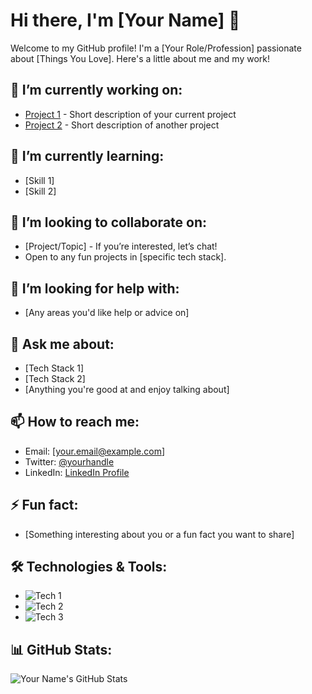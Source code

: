 # Hi there, I'm [Your Name] 👋

Welcome to my GitHub profile! I'm a [Your Role/Profession] passionate about [Things You Love]. Here's a little about me and my work!

## 🔭 I’m currently working on:
- [Project 1](link) - Short description of your current project
- [Project 2](link) - Short description of another project

## 🌱 I’m currently learning:
- [Skill 1] 
- [Skill 2]

## 👯 I’m looking to collaborate on:
- [Project/Topic] - If you’re interested, let’s chat!
- Open to any fun projects in [specific tech stack].

## 🤔 I’m looking for help with:
- [Any areas you'd like help or advice on]

## 💬 Ask me about:
- [Tech Stack 1]
- [Tech Stack 2]
- [Anything you're good at and enjoy talking about]

## 📫 How to reach me:
- Email: [your.email@example.com]
- Twitter: [@yourhandle](https://twitter.com/yourhandle)
- LinkedIn: [LinkedIn Profile](https://linkedin.com/in/your-profile)

## ⚡ Fun fact:
- [Something interesting about you or a fun fact you want to share]

## 🛠️ Technologies & Tools:
- ![Tech 1](https://img.shields.io/badge/-Tech1-black?style=flat&logo=tech1&logoColor=white)
- ![Tech 2](https://img.shields.io/badge/-Tech2-black?style=flat&logo=tech2&logoColor=white)
- ![Tech 3](https://img.shields.io/badge/-Tech3-black?style=flat&logo=tech3&logoColor=white)

## 📊 GitHub Stats:
![Your Name's GitHub Stats](https://github-readme-stats.vercel.app/api?username=yourusername&show_icons=true&hide_title=true&count_private=true&theme=radical)

